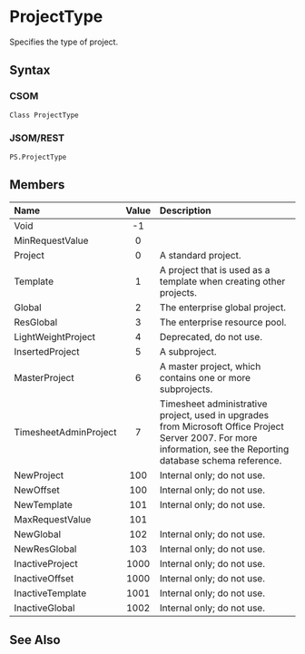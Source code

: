 [comment]: # (Name:ProjectType)
[comment]: # (Type:Enum)
[comment]: # (Status:Incomplete)
[comment]: # (GeneratedDate:2016-12-15 22:38:06Z)

# ProjectType

Specifies the type of project.



## Syntax

### CSOM

```C#
Class ProjectType 
```
### JSOM/REST

```
PS.ProjectType
```


## Members



|**Name**|**Value**|**Description**|
|:------ |:----: |:----- |
|Void|-1||
|MinRequestValue|0||
|Project|0| A standard project.|
|Template|1| A project that is used as a template when creating other projects.|
|Global|2| The enterprise global project.|
|ResGlobal|3| The enterprise resource pool.|
|LightWeightProject|4| Deprecated, do not use.|
|InsertedProject|5| A subproject.|
|MasterProject|6| A master project, which contains one or more subprojects.|
|TimesheetAdminProject|7| Timesheet administrative project, used in upgrades from Microsoft Office Project Server 2007. For more information, see the Reporting database schema reference.|
|NewProject|100| Internal only; do not use.|
|NewOffset|100| Internal only; do not use.|
|NewTemplate|101| Internal only; do not use.|
|MaxRequestValue|101||
|NewGlobal|102| Internal only; do not use.|
|NewResGlobal|103| Internal only; do not use.|
|InactiveProject|1000| Internal only; do not use.|
|InactiveOffset|1000| Internal only; do not use.|
|InactiveTemplate|1001| Internal only; do not use.|
|InactiveGlobal|1002| Internal only; do not use.|




## See Also
